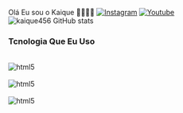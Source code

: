 Olá Eu sou o Kaique 🤙🏽👋🏽
[![Instagram](https://img.shields.io/badge/Instagram-E4405F?style=for-the-badge&logo=instagram&logoColor=white)](https://www.instagram.com/kaique_de_lima123/)
[![Youtube](https://img.shields.io/badge/YouTube-FF0000?style=for-the-badge&logo=youtube&logoColor=white)](https://www.youtube.com/channel/UCooXOVhz_WXPwtd4Sd3xSzw)
![kaique456 GitHub stats](https://github-readme-stats.vercel.app/api?username=kaique456&show_icons=true&theme=dracula)


### Tcnologia Que Eu Uso
<div style="display: inline_block"><br/>
<img aligin="center" alt="html5" src="https://img.shields.io/badge/HTML5-E34F26?style=for-the-badge&logo=html5&logoColor=white"/>
</div> <div style="display: inline_block"><br/>
<img aligin="center" alt="html5" src="https://img.shields.io/badge/CSS3-1572B6?style=for-the-badge&logo=css3&logoColor=white"/>
</div> <div style="display: inline_block"><br/>
<img aligin="center" alt="html5" src="https://img.shields.io/badge/JavaScript-F7DF1E?style=for-the-badge&logo=javascript&logoColor=black"/>
</div>


